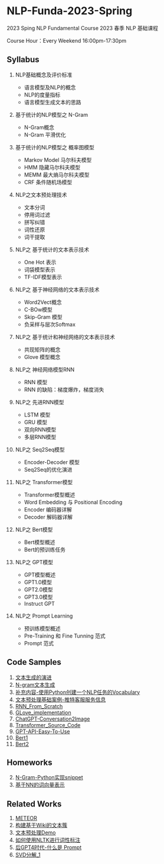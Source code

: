 # NLP-Funda-2023-Spring
2023 Sping NLP Fundamental Course
2023 春季 NLP 基础课程

Course Hour：Every Weekend 16:00pm-17:30pm

## Syllabus

1. NLP基础概念及评价标准
    - 语言模型及NLP的概念
    - NLP的度量指标
    - 语言模型生成文本的思路

2. 基于统计的NLP模型之 N-Gram
    - N-Gram概念
    - N-Gram 平滑优化

3. 基于统计的NLP模型之 概率图模型
    - Markov Model 马尔科夫模型
    - HMM 隐藏马尔科夫模型
    - MEMM 最大熵马尔科夫模型
    - CRF 条件随机场模型

4. NLP之文本预处理技术
    - 文本分词
    - 停用词过滤
    - 拼写纠错
    - 词性还原
    - 词干提取

5. NLP之 基于统计的文本表示技术
    - One Hot 表示
    - 词袋模型表示
    - TF-IDF模型表示

6. NLP之 基于神经网络的文本表示技术
    - Word2Vect概念
    - C-BOw模型
    - Skip-Gram 模型
    - 负采样与层次Softmax

7. NLP之 基于统计和神经网络的文本表示技术
    - 共现矩阵的概念
    - Glove 模型概念

8. NLP之 神经网络模型RNN
    - RNN 模型
    - RNN 的缺陷：梯度爆炸，梯度消失

9. NLP之 先进RNN模型
    - LSTM 模型
    - GRU 模型
    - 双向RNN模型
    - 多层RNN模型

10. NLP之 Seq2Seq模型
    - Encoder-Decoder 模型
    - Seq2Seq的优化演进

11. NLP之 Transformer模型
    - Transformer模型概述
    - Word Embedding 与 Positional Encoding
    - Encoder 编码器详解
    - Decoder 解码器详解

12. NLP之 Bert模型
    - Bert模型概述
    - Bert的预训练任务

13. NLP之 GPT模型
    - GPT模型概述
    - GPT1.0模型
    - GPT2.0模型
    - GPT3.0模型
    - Instruct GPT

14. NLP之 Prompt Learning
    - 预训练模型概述
    - Pre-Training 和 Fine Tunning 范式
    - Prompt 范式


## Code Samples

1. [文本生成的演进](code/NLP基础课第一节-文本生成.ipynb)
2. [N-gram文本生成](code/NLP%E5%9F%BA%E7%A1%80%E8%AF%BE%E7%AC%AC%E4%BA%8C%E8%8A%82-N_Gram%E6%A8%A1%E5%9E%8B%E8%AE%AD%E7%BB%83%E5%8F%8A%E6%96%87%E6%9C%AC%E7%94%9F%E6%88%90.ipynb)
3. [补充内容-使用Python创建一个NLP任务的Vocabulary](https://github.com/sawyerbutton/NLP-Funda-2023-Spring/blob/main/code/%E4%BD%BF%E7%94%A8Python%E6%90%AD%E5%BB%BAVocabulary.ipynb)
4. [文本预处理基础案例-推特客服服务信息](https://github.com/sawyerbutton/NLP-Funda-2023-Spring/blob/main/code/%E6%8E%A8%E7%89%B9%E6%96%87%E6%9C%AC%E9%A2%84%E5%A4%84%E7%90%86.ipynb)
5. [RNN_From_Scratch](https://github.com/sawyerbutton/NLP-Funda-2023-Spring/blob/main/code/RNN_From_Scratch_1.ipynb)
6. [GLove_implementation](https://github.com/sawyerbutton/NLP-Funda-2023-Spring/blob/main/code/Glove_Implementation.ipynb)
7. [ChatGPT-Conversation2Image](https://github.com/sawyerbutton/NLP-Funda-2023-Spring/blob/main/code/gpt-image.js)
8. [Transformer_Source_Code](https://github.com/sawyerbutton/NLP-Funda-2023-Spring/blob/main/code/Transformer_Source_Code.ipynb)
9. [GPT-API-Easy-To-Use](https://github.com/sawyerbutton/NLP-Funda-2023-Spring/blob/main/code/gpt_ez.ipynb)
10. [Bert1](https://github.com/sawyerbutton/NLP-Funda-2023-Spring/blob/main/code/Bert_Demo_1.ipynb)
11. [Bert2](https://github.com/sawyerbutton/NLP-Funda-2023-Spring/blob/main/code/Bert_Demo_2.ipynb)


## Homeworks

2. [N-Gram-Python实现snippet](Homework/NLP%E5%9F%BA%E7%A1%80%E7%AC%AC%E4%BA%8C%E8%8A%82%E8%AF%BE%E5%90%8E%E4%BD%9C%E4%B8%9A.py)
3. [基于NN的词向量表示](https://github.com/sawyerbutton/NLP-Funda-2023-Spring/blob/main/Homework/words_vetctorize.ipynb)


## Related Works

1. [METEOR](Related/METEOR.ipynb)
2. [构建基于Wiki的文本簇](https://github.com/sawyerbutton/NLP-Funda-2023-Spring/blob/main/Related/%E4%BD%BF%E7%94%A8Wiki%E6%9E%84%E5%BB%BA%E4%B8%80%E4%B8%AA%E6%96%87%E6%9C%AC%E7%B0%87.ipynb)
3. [文本预处理Demo](https://github.com/sawyerbutton/NLP-Funda-2023-Spring/blob/main/Related/%E6%96%87%E6%9C%AC%E9%A2%84%E5%A4%84%E7%90%86Demo.ipynb)
4. [如何使用NLTK进行词性标注](https://github.com/sawyerbutton/NLP-Funda-2023-Spring/blob/main/Related/%E5%A6%82%E4%BD%95%E4%BD%BF%E7%94%A8NLTK%E8%BF%9B%E8%A1%8C%E8%AF%8D%E6%80%A7%E6%A0%87%E6%B3%A8.ipynb)
5. [后GPT4时代-什么是 Prompt](https://gist.github.com/sawyerbutton/2305cd60e134ffc06d8402fbfc4b7035)
6. [SVD分解_1](https://github.com/sawyerbutton/NLP-Funda-2023-Spring/blob/main/Related/SVD%E5%88%86%E8%A7%A320230410.pdf)

